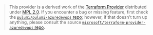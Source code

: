 > This provider is a derived work of the [Terraform Provider](https://github.com/microsoft/terraform-provider-azuredevops)
> distributed under [MPL 2.0](https://www.mozilla.org/en-US/MPL/2.0/). If you encounter a bug or missing feature,
> first check the [`pulumi/pulumi-azuredevops` repo](https://github.com/pulumi/pulumi-azuredevops/issues); however, if that doesn't turn up anything,
> please consult the source [`microsoft/terraform-provider-azuredevops` repo](https://github.com/microsoft/terraform-provider-azuredevops/issues).